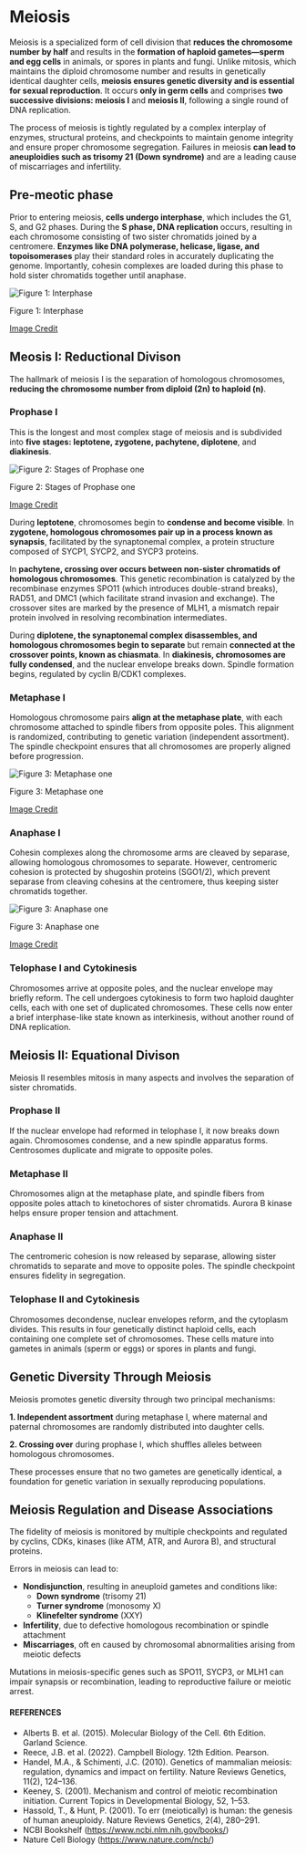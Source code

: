 # Meiosis

Meiosis is a specialized form of cell division that **reduces the
chromosome number by half** and results in the **formation of haploid
gametes—sperm and egg cells** in animals, or spores in plants and fungi.
Unlike mitosis, which maintains the diploid chromosome number and
results in genetically identical daughter cells, **meiosis ensures
genetic diversity and is essential for sexual reproduction**. It occurs
**only in germ cells** and comprises **two successive divisions: meiosis
I** and **meiosis II**, following a single round of DNA replication.

The process of meiosis is tightly regulated by a complex interplay of
enzymes, structural proteins, and checkpoints to maintain genome
integrity and ensure proper chromosome segregation. Failures in meiosis
**can lead to aneuploidies such as trisomy 21 (Down syndrome)** and are
a leading cause of miscarriages and infertility.

## Pre-meotic phase

Prior to entering meiosis, **cells undergo interphase**, which includes
the G1, S, and G2 phases. During the **S phase, DNA replication**
occurs, resulting in each chromosome consisting of two sister chromatids
joined by a centromere. **Enzymes like DNA polymerase, helicase, ligase,
and topoisomerases** play their standard roles in accurately duplicating
the genome. Importantly, cohesin complexes are loaded during this phase
to hold sister chromatids together until anaphase.

<img src="Figures/Interphase-Meiosis.jpg" alt="Figure 1: Interphase"  />
<p class="caption">
Figure 1: Interphase
</p>

[Image Credit](https://www.sciencefacts.net/meiosis.html)

## Meosis I: Reductional Divison

The hallmark of meiosis I is the separation of homologous chromosomes,
**reducing the chromosome number from diploid (2n) to haploid (n)**.

### Prophase I

This is the longest and most complex stage of meiosis and is subdivided
into **five stages: leptotene, zygotene, pachytene, diplotene**, and
**diakinesis**.

<img src="Figures/prophase-one.jpeg" alt="Figure 2: Stages of Prophase one"  />
<p class="caption">
Figure 2: Stages of Prophase one
</p>

[Image
Credit](https://old-ib.bioninja.com.au/higher-level/topic-10-genetics-and-evolu/101-meiosis/stages-of-prophase.html)

During **leptotene**, chromosomes begin to **condense and become
visible**. In **zygotene, homologous chromosomes pair up in a process
known as synapsis**, facilitated by the synaptonemal complex, a protein
structure composed of SYCP1, SYCP2, and SYCP3 proteins.

In **pachytene, crossing over occurs between non-sister chromatids of
homologous chromosomes**. This genetic recombination is catalyzed by the
recombinase enzymes SPO11 (which introduces double-strand breaks),
RAD51, and DMC1 (which facilitate strand invasion and exchange). The
crossover sites are marked by the presence of MLH1, a mismatch repair
protein involved in resolving recombination intermediates.

During **diplotene, the synaptonemal complex disassembles, and
homologous chromosomes begin to separate** but remain **connected at the
crossover points, known as chiasmata**. In **diakinesis, chromosomes are
fully condensed**, and the nuclear envelope breaks down. Spindle
formation begins, regulated by cyclin B/CDK1 complexes.

### Metaphase I

Homologous chromosome pairs **align at the metaphase plate**, with each
chromosome attached to spindle fibers from opposite poles. This
alignment is randomized, contributing to genetic variation (independent
assortment). The spindle checkpoint ensures that all chromosomes are
properly aligned before progression.

<img src="Figures/Metaphase-1-Meiosis.jpg" alt="Figure 3: Metaphase one"  />
<p class="caption">
Figure 3: Metaphase one
</p>

[Image Credit](https://www.sciencefacts.net/meiosis.html)

### Anaphase I

Cohesin complexes along the chromosome arms are cleaved by separase,
allowing homologous chromosomes to separate. However, centromeric
cohesion is protected by shugoshin proteins (SGO1/2), which prevent
separase from cleaving cohesins at the centromere, thus keeping sister
chromatids together.

<img src="Figures/Anaphase-1-Meiosis.jpg" alt="Figure 3: Anaphase one"  />
<p class="caption">
Figure 3: Anaphase one
</p>

[Image Credit](https://www.sciencefacts.net/meiosis.html)

### Telophase I and Cytokinesis

Chromosomes arrive at opposite poles, and the nuclear envelope may
briefly reform. The cell undergoes cytokinesis to form two haploid
daughter cells, each with one set of duplicated chromosomes. These cells
now enter a brief interphase-like state known as interkinesis, without
another round of DNA replication.

## Meiosis II: Equational Divison

Meiosis II resembles mitosis in many aspects and involves the separation
of sister chromatids.

### Prophase II

If the nuclear envelope had reformed in telophase I, it now breaks down
again. Chromosomes condense, and a new spindle apparatus forms.
Centrosomes duplicate and migrate to opposite poles.

### Metaphase II

Chromosomes align at the metaphase plate, and spindle fibers from
opposite poles attach to kinetochores of sister chromatids. Aurora B
kinase helps ensure proper tension and attachment.

### Anaphase II

The centromeric cohesion is now released by separase, allowing sister
chromatids to separate and move to opposite poles. The spindle
checkpoint ensures fidelity in segregation.

### Telophase II and Cytokinesis

Chromosomes decondense, nuclear envelopes reform, and the cytoplasm
divides. This results in four genetically distinct haploid cells, each
containing one complete set of chromosomes. These cells mature into
gametes in animals (sperm or eggs) or spores in plants and fungi.

## Genetic Diversity Through Meiosis

Meiosis promotes genetic diversity through two principal mechanisms:

**1. Independent assortment** during metaphase I, where maternal and
paternal chromosomes are randomly distributed into daughter cells.

**2. Crossing over** during prophase I, which shuffles alleles between
homologous chromosomes.

These processes ensure that no two gametes are genetically identical, a
foundation for genetic variation in sexually reproducing populations.

## Meiosis Regulation and Disease Associations

The fidelity of meiosis is monitored by multiple checkpoints and
regulated by cyclins, CDKs, kinases (like ATM, ATR, and Aurora B), and
structural proteins.

Errors in meiosis can lead to:

-   **Nondisjunction**, resulting in aneuploid gametes and conditions
    like:
    -   **Down syndrome** (trisomy 21)
    -   **Turner syndrome** (monosomy X)
    -   **Klinefelter syndrome** (XXY)
-   **Infertility**, due to defective homologous recombination or
    spindle attachment
-   **Miscarriages**, oft en caused by chromosomal abnormalities arising
    from meiotic defects

Mutations in meiosis-specific genes such as SPO11, SYCP3, or MLH1 can
impair synapsis or recombination, leading to reproductive failure or
meiotic arrest.

#### REFERENCES

-   Alberts B. et al. (2015). Molecular Biology of the Cell. 6th
    Edition. Garland Science.
-   Reece, J.B. et al. (2022). Campbell Biology. 12th Edition. Pearson.
-   Handel, M.A., & Schimenti, J.C. (2010). Genetics of mammalian
    meiosis: regulation, dynamics and impact on fertility. Nature
    Reviews Genetics, 11(2), 124–136.
-   Keeney, S. (2001). Mechanism and control of meiotic recombination
    initiation. Current Topics in Developmental Biology, 52, 1–53.
-   Hassold, T., & Hunt, P. (2001). To err (meiotically) is human: the
    genesis of human aneuploidy. Nature Reviews Genetics, 2(4), 280–291.
-   NCBI Bookshelf (<https://www.ncbi.nlm.nih.gov/books/>)
-   Nature Cell Biology (<https://www.nature.com/ncb/>)
